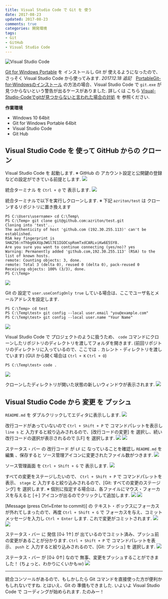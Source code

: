 ```yaml
---
title: Visual Studio Code で Git を 使う
date: 2017-08-23
updated: 2017-08-23
comments: true
categories: 開発環境
tags:
- Git
- GitHub
- Visual Studio Code
---
```


![](/assets/vscode/visual-studio-code.png "Visual Studio Code")

[Git for Windows Portable](/2017/08/21/PortableGit-for-Windowsのインストール/) を インストールし Git が 使えるようになったので、さっそく Visual Studio Code から使ってみます.
*2017.12.18 追記*　[PortableGit-for-Windowsのインストール](/2017/08/21/PortableGit-for-Windowsのインストール/) の方法の場合、Visual Studio Code で `git.exe` が 見つからないという警告が出るケースがありました. 詳しくは こちら [Visual-Studio-Codeでgitが見つからないと言われた場合の対処](/2017/12/18/Visual-Studio-Codeでgitが見つからないと言われた場合の対処/) を 参照ください.

**作業環境**
- Windows 10 64bit
- Git for Windows Portable 64bit
- Visual Studio Code
- Git Hub


## Visual Studio Code を 使って GitHub からの クローン
Visual Studio Code を 起動します.
※ GitHub の アカウント設定と公開鍵の登録などの設定ができている前提とします.
![](/assets/vscode/git/01.png)

統合ターミナル を `Ctrl + @` で 表示します.
![](/assets/vscode/git/02.png)

統合ターミナルで以下を実行しクローンします.
※ 下記 `azriton/test` は クローンするリポジトリに置き換えます
```console
PS C:\Users\username> cd C:\Temp\
PS C:\Temp> git clone git@github.com:azriton/test.git
Cloning into 'test'...
The authenticity of host 'github.com (192.30.255.113)' can't be established.
RSA key fingerprint is SHA256:nThbg6kXUpJWGl7E1IGOCspRomTxdCARLviKw6E5SY8.
Are you sure you want to continue connecting (yes/no)? yes
Warning: Permanently added 'github.com,192.30.255.113' (RSA) to the list of known hosts.
remote: Counting objects: 3, done.
remote: Total 3 (delta 0), reused 0 (delta 0), pack-reused 0
Receiving objects: 100% (3/3), done.
PS C:\Temp>
```
![](/assets/vscode/git/03.png)

Git の 設定で `user.useConfigOnly true` している場合は、ここでユーザ名とメールアドレスを設定します.
```console
PS C:\Temp> cd test
PS C:\Temp\test> git config --local user.email "you@example.com"
PS C:\Temp\test> git config --local user.name "Your Name"
```
![](/assets/vscode/git/04.png)

Visual Studio Code で プロジェクトのように扱うため、 `code` コマンドにクローンしたリポジトリのディレクトリを渡してフォルダを開きます. (前回リポジトリのディレクトリに入っているので、ここでは `.` カレント・ディレクトリを渡しています)
(GUI から開く場合は `Ctrl + K` `Ctrl + O`)
```console
PS C:\Temp\test> code .
```
![](/assets/vscode/git/05.png)

クローンしたディレクトリが開いた状態の新しいウィンドウが表示されます.
![](/assets/vscode/git/06.png)


## Visual Studio Code から 変更 を プッシュ
`README.md` を ダブルクリックしてエディタに表示しします.
![](/assets/vscode/git/07.png)

改行コードがあっていないので `Ctrl + Shift + P` で コマンドパレットを表示し `line s` と 入力すると絞り込みされるので、[改行コードの変更] を 選択し、続い改行コードの選択が表示されるので [LF] を 選択します.
![](/assets/vscode/git/08.png)
![](/assets/vscode/git/09.png)

ステータス・バー の 改行コード が `LF` に なっていることを確認し `README.md` を 編集
、保存すると ソース管理アイコンに変更されたファイル数がつきます.
![](/assets/vscode/git/10.png)

ソース管理画面 を `Ctrl + Shift + G` で 表示します.
![](/assets/vscode/git/11.png)

すべての変更をステージしたいので、 `Ctrl + Shift + P` で コマンドパレットを表示、 `stage` と 入力すると絞り込みされるので、[Git: すべての変更のステージング] を 選択します.
※ 個別に指定する場合は、各ファイルにマウス・フォーカスを与えると [＋] アイコンが出るのでクリックして追加します.
![](/assets/vscode/git/12.png)
![](/assets/vscode/git/13.png)

[Message (press Ctrl+Enter to commit)] の テキスト・ボックスにフォーカスが外れてしまったので、再度 `Ctrl + Shift + G` で フォーカスを与え、コミットメッセージを入力し `Ctrl + Enter` します. これで変更がコミットされます.
![](/assets/vscode/git/14.png)
![](/assets/vscode/git/15.png)

ステータス・バー に 発信 [0↓ 1↑] が 出ているのでコミット済み、プッシュ前の変更があることが分かります.
`Ctrl + Shift + P` で コマンドパレットを表示、 `push` と 入力すると絞り込みされるので、[Git: プッシュ] を 選択します.
![](/assets/vscode/git/16.png)

ステータス・バー が [0↓ 0↑] なので 無事、変更をプッシュすることができました！ (ちょっと、わかりにくいかもｗ)
![](/assets/vscode/git/17.png)



- - - -
統合コンソールがあるので、もしかしたら Git コマンドを直接使った方が便利かもしれないですね.
とはいえ、Git の 準備もできました. いよいよ Visual Studio Code で コーディングが始められます. たのみー！
